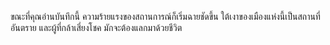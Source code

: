 ขณะที่คุณอ่านบันทึกนี้ ความร้ายแรงของสถานการณ์ก็เริ่มฉายชัดขึ้น ใต้เงาของเมืองแห่งนี้เป็นสถานที่อันตราย และผู้ที่กล้าเสี่ยงโชค มักจะต้องแลกมาด้วยชีวิต
